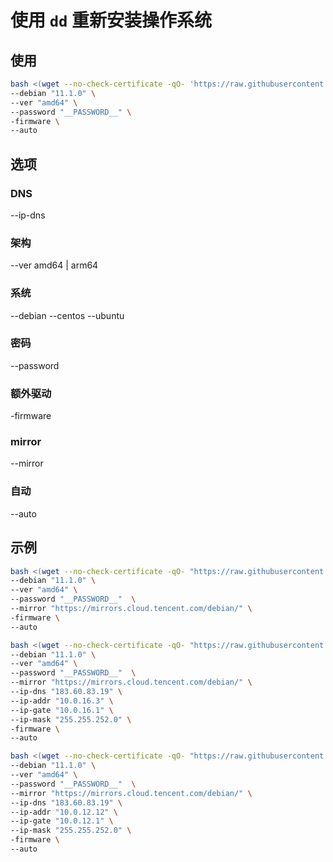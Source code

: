 # 使用 `dd` 重新安装操作系统

## 使用

```bash
bash <(wget --no-check-certificate -qO- 'https://raw.githubusercontent.com/MoeClub/Note/master/InstallNET.sh') \
--debian "11.1.0" \
--ver "amd64" \
--password "__PASSWORD__" \
-firmware \
--auto
```

## 选项

### DNS

--ip-dns

### 架构

--ver amd64 | arm64

### 系统

--debian
--centos
--ubuntu

### 密码

--password

### 额外驱动

-firmware

### mirror

--mirror

### 自动

--auto

## 示例

```bash
bash <(wget --no-check-certificate -qO- "https://raw.githubusercontent.com/MoeClub/Note/master/InstallNET.sh") \
--debian "11.1.0" \
--ver "amd64" \
--password "__PASSWORD__"  \
--mirror "https://mirrors.cloud.tencent.com/debian/" \
-firmware \
--auto
```

```bash
bash <(wget --no-check-certificate -qO- "https://raw.githubusercontent.com/MoeClub/Note/master/InstallNET.sh") \
--debian "11.1.0" \
--ver "amd64" \
--password "__PASSWORD__"  \
--mirror "https://mirrors.cloud.tencent.com/debian/" \
--ip-dns "183.60.83.19" \
--ip-addr "10.0.16.3" \
--ip-gate "10.0.16.1" \
--ip-mask "255.255.252.0" \
-firmware \
--auto
```

```bash
bash <(wget --no-check-certificate -qO- "https://raw.githubusercontent.com/MoeClub/Note/master/InstallNET.sh") \
--debian "11.1.0" \
--ver "amd64" \
--password "__PASSWORD__"  \
--mirror "https://mirrors.cloud.tencent.com/debian/" \
--ip-dns "183.60.83.19" \
--ip-addr "10.0.12.12" \
--ip-gate "10.0.12.1" \
--ip-mask "255.255.252.0" \
-firmware \
--auto
```
